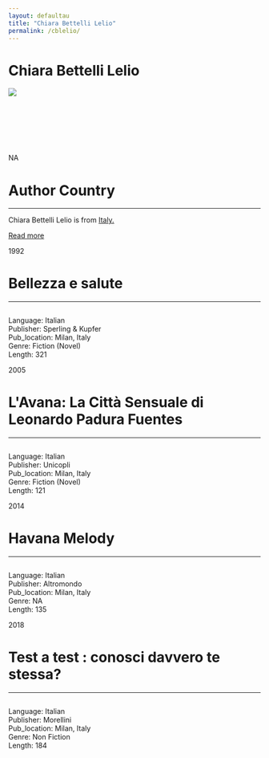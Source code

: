 ```yaml
---
layout: defaultau
title: "Chiara Bettelli Lelio"
permalink: /cblelio/
---
```

<!-- partial:index.partial.html -->
<div class="content">
    <h1>Chiara Bettelli Lelio</h1>
    <div class="quote">
        <div><img src="NA" class="logo"></div>
    </div>
    <div class="timeline">
        <div style="padding-bottom:100px;"></div>
        <div class="block">
            <div class="date right"><p class="right"> NA </p></div>
            <div class="dot"></div>
            <div class="left first">
            <div class="author_country">
                <h1>Author Country</h1><hr>
          <div class="aclocation">   <p>Chiara Bettelli Lelio is from <a href="{{ site.baseurl }}/20">Italy.</a></p></div>
                <div class="acreadmore"><a href="#" target="_blank">Read more</a></div>
            </div>
            </div>
        </div>
        <div class="block">
            <div class="date left"><p class="left">1992</p></div>
            <div class="dot"></div>
            <div class="right">
                <h1>Bellezza e salute</h1><hr>
                <p><img src=""></p>
                <p>Language: Italian<br/>
                Publisher: Sperling & Kupfer<br/>
                Pub_location: Milan, Italy<br/>
                Genre: Fiction (Novel)<br/>
                Length: 321</p>
            </div>
        </div>
        <div class="block">
            <div class="date right"><p class="right"></p>2005</div>
            <div class="dot"></div>
            <div class="left hide">
                <h1>L'Avana: La Città Sensuale di Leonardo Padura Fuentes</h1><hr>
                <p><img src=""></p>
                <p>
                Language: Italian<br/>
                Publisher: Unicopli<br/>
                Pub_location: Milan, Italy<br/>
                Genre: Fiction (Novel)<br/>
                Length: 121</p>
            </div>
        </div>
        <div class="block">
            <div class="date left"><p class="left">2014</p></div>
            <div class="dot"></div>
            <div class="right hide">
                <h1>Havana Melody</h1><hr>
                <p><img src=""></p>
                <p>Language: Italian<br/>
                Publisher: Altromondo<br/>
                Pub_location: Milan, Italy<br/>
                Genre: NA<br/>
                Length: 135</p>
            </div>
        </div>
        <div class="block">
            <div class="date right"><p class="right">2018</p></div>
            <div class="dot"></div>
            <div class="left hide">
                <h1>Test a test : conosci davvero te stessa?</h1><hr>
                <p><img src=""></p>
                <p>Language: Italian<br/>
                Publisher: Morellini<br/>
                Pub_location: Milan, Italy<br/>
                Genre: Non Fiction<br/>
                Length: 184</p>
            </div>
        </div>
        <div id="footer">
    </div>
</div>
<!-- partial -->
  <script src='https://cdnjs.cloudflare.com/ajax/libs/jquery/3.1.1/jquery.min.js'></script><script  src="assets/js/authorscript.js"></script>
